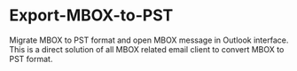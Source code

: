 # Export-MBOX-to-PST
Migrate MBOX to PST format and open MBOX message in Outlook interface. This is a direct solution of all MBOX related email client to convert MBOX to PST format.
